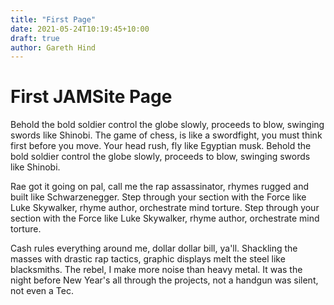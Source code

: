 ```yaml
---
title: "First Page"
date: 2021-05-24T10:19:45+10:00
draft: true
author: Gareth Hind
---
```


# First JAMSite Page

Behold the bold soldier control the globe slowly, proceeds to blow, swinging swords like Shinobi. The game of chess, is like a swordfight, you must think first before you move. Your head rush, fly like Egyptian musk. Behold the bold soldier control the globe slowly, proceeds to blow, swinging swords like Shinobi.

Rae got it going on pal, call me the rap assassinator, rhymes rugged and built like Schwarzenegger. Step through your section with the Force like Luke Skywalker, rhyme author, orchestrate mind torture. Step through your section with the Force like Luke Skywalker, rhyme author, orchestrate mind torture.

Cash rules everything around me, dollar dollar bill, ya'll. Shackling the masses with drastic rap tactics, graphic displays melt the steel like blacksmiths. The rebel, I make more noise than heavy metal. It was the night before New Year's all through the projects, not a handgun was silent, not even a Tec.